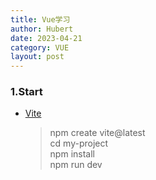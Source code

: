 ```yaml
---
title: Vue学习
author: Hubert
date: 2023-04-21
category: VUE
layout: post
---
```


### 1.Start

* [Vite](https://cn.vitejs.dev/guide/)

  > npm create vite@latest \
  > cd my-project \
  > npm install \
  > npm run dev
